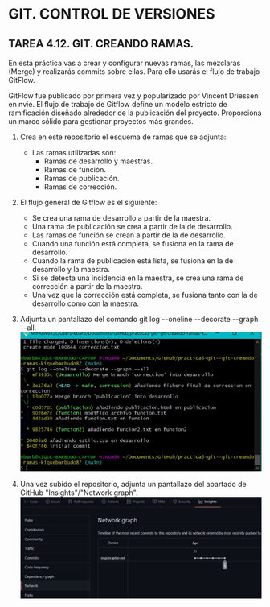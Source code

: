 # GIT. CONTROL DE VERSIONES

## TAREA 4.12. GIT. CREANDO RAMAS.  

En esta práctica vas a crear y configurar nuevas ramas, las mezclarás (Merge) y realizarás commits sobre ellas. Para ello usarás el flujo de trabajo GitFlow.

GitFlow fue publicado por primera vez y popularizado por Vincent Driessen en nvie. El flujo de trabajo de Gitflow define un modelo estricto de ramificación diseñado alrededor de la publicación del proyecto. Proporciona un marco sólido para gestionar proyectos más grandes.

1. Crea en este repositorio el esquema de ramas que se adjunta:
    - Las ramas utilizadas son: 
        - Ramas de desarrollo y maestras.
        - Ramas de función.
        - Ramas de publicación.
        - Ramas de corrección.  

2. El flujo general de Gitflow es el siguiente:
    - Se crea una rama de desarrollo a partir de la maestra.
    - Una rama de publicación se crea a partir de la de desarrollo.
    - Las ramas de función se crean a partir de la de desarrollo.
    - Cuando una función está completa, se fusiona en la rama de desarrollo.
    - Cuando la rama de publicación está lista, se fusiona en la de desarrollo y la maestra.
    - Si se detecta una incidencia en la maestra, se crea una rama de corrección a partir de la maestra.
    - Una vez que la corrección está completa, se fusiona tanto con la de desarrollo como con la maestra.  

3. Adjunta un pantallazo del comando git log --oneline --decorate --graph --all.  
    ![Comando Git log](img/Captura1.JPG)

4. Una vez subido el repositorio, adjunta un pantallazo del apartado de GitHub "Insights"/"Network graph".  
    ![Insights/Network graph](img/Captura2.JPG)